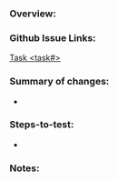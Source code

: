 ### Overview:

### Github Issue Links:
[Task <task#>](https://github.com/tapis-project/tapisv3-cli/issues/<task#>)

### Summary of changes:
-

### Steps-to-test:
-

### Notes:
